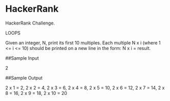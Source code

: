 # HackerRank
HackerRank Challenge.

LOOPS

Given an integer, N, print its first 10 multiples. Each multiple N x i (where 1 <= i <= 10) should be printed on a new line in the form: N x i = result.

##Sample Input

2

##Sample Output

2 x 1 = 2,
2 x 2 = 4,
2 x 3 = 6,
2 x 4 = 8,
2 x 5 = 10,
2 x 6 = 12,
2 x 7 = 14,
2 x 8 = 16,
2 x 9 = 18,
2 x 10 = 20
